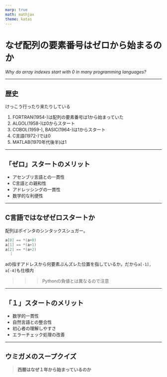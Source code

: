 ```yaml
---
marp: true
math: mathjax
theme: katas
---
```

<!-- 
size: 16:9
paginate: true
-->
<!-- header: 勉強会# ― エンジニアとしての解像度を高めるための勉強会-->

# なぜ配列の要素番号はゼロから始まるのか
_Why do array indexes start with 0 in many programming languages?_

---

## 歴史

けっこう行ったり来たりしている

1. FORTRAN(1954-)は配列の要素番号は1から始まっていた
2. ALGOL(1958-)は0からスタート
3. COBOL(1959-), BASIC(1964-)は1からスタート
4. C言語(1972-)では0
5. MATLAB(1970年代後半)は1

---

## 「ゼロ」スタートのメリット

* アセンブリ言語との一貫性
* C言語との親和性
* アドレッシングの一貫性
* 数学的な利便性

<!-- 
アセンブリ言語の影響: 多くのプログラミング言語は、アセンブリ言語や低水準の機械語に基づいています。これらの言語では、メモリ上のアドレスはゼロから始まり、0番地が最初の要素を指すことが一般的でした。高水準言語の設計者たちは、このアセンブリ言語の概念を引き継ぎ、要素番号をゼロから始めることを採用しました。

C言語の影響: C言語は、多くの現代のプログラミング言語に影響を与えた重要な言語の一つです。C言語では、配列の添字がゼロから始まります。この言語が広く普及したことにより、この慣習が他の言語にも受け継がれました。

* アドレッシングの一貫性: メモリ上のアドレッシングがゼロから始まることにより、配列の要素番号も同じゼロベースの添字を採用することで、アドレッシングの一貫性が確保されます。これは、プログラミングにおいて予測可能性を高め、バグの発生を防ぐのに役立ちます。

* 数学的な便宜: 数学的な文脈においても、0を基点とすることが一般的であり、これがプログラミングにおいても受け継がれた一因と言えます。
-->

---

## C言語ではなぜゼロスタートか

配列はポインタのシンタックスシュガー。

```cpp
a[0] == *(a+0)
a[1] == *(a+1)
a[2] == *(a+2)
  ︙          
```

aの指すアドレスから何要素ぶんズレた位置を指しているか。だから`a[-1], a[-4]`も仕様内

>>> Pythonの負値とは異なるので注意

---

## 「１」スタートのメリット

* 数学的一貫性
* 自然言語との整合性
* 初心者の理解しやすさ
* エラーチェック処理の改善

<!--
数学的一貫性: 数学の慣習に合わせて要素番号を1から始めることが、数学との整合性を高める一因となります。多くの数学的な文脈では、数列や集合などの要素番号が1から始まることが一般的です。

自然言語との整合性: 人間が自然言語で要素を数える際、通常は1から始めます。このため、要素番号を1から始めることで、プログラミングコードがより自然言語との整合性を持つことができます。

初心者の理解しやすさ: 初心者がプログラミングを学ぶ際、1から始まる要素番号は直感的であり、添字の操作が直感的になります。これは、プログラミング初心者にとって学習しやすい側面があります。

エラーチェックの改善: 要素番号が1から始まる場合、一部のプログラミングエラーが発生しにくくなります。例えば、要素番号が1から始まる場合、0を無効なインデックスとして扱うことができ、配列外アクセスのエラーを防ぐことができます。
-->

---

## ウミガメのスープクイズ

> **西暦はなぜ１年から始まっているのか**

<!-- 紀元前１年の次は西暦１年で、ゼロはない（天文学などでは紀元前１年をゼロ年として扱うが、それは最近になってからの話） -->

<!-- インドで数としての「0」の概念が確立されたのは、はっきりしていないが5世紀頃(401-500年)。 -->

<!-- それ以前は空白で表したり、あるいは別の記号で表すなど数字としては扱っていなかった。古代ギリシャ・バビロニア文明から今に続く時計も、12時の次は0時ではなく1時 -->